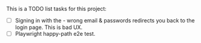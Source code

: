 This is a TODO list  tasks for this project:

  - [ ] Signing in with the - wrong email & passwords redirects you back to the login page. This is bad UX.
  - [ ] Playwright happy-path e2e test.

